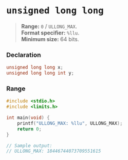 # `unsigned long long`

> **Range:** `0` / `ULLONG_MAX`.  
> **Format specifier:** `%llu`.  
> **Minimum size:** 64 bits.

### Declaration

```c
unsigned long long x;
unsigned long long int y;
```

### Range

```c
#include <stdio.h>
#include <limits.h>

int main(void) {
    printf("ULLONG_MAX: %llu", ULLONG_MAX);
    return 0;
}

// Sample output:
// ULLONG_MAX: 18446744073709551615
```